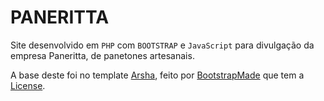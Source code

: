 # PANERITTA

Site desenvolvido em `PHP` com `BOOTSTRAP` e `JavaScript` para divulgação da empresa Paneritta, de panetones artesanais.

A base deste foi no template [Arsha](https://bootstrapmade.com/arsha-free-bootstrap-html-template-corporate/), feito por [BootstrapMade](BootstrapMade.com) que tem a [License](https://bootstrapmade.com/license/).
